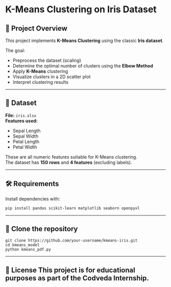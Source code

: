 # K-Means Clustering on Iris Dataset

## 📌 Project Overview
This project implements **K-Means Clustering** using the classic **Iris dataset**. 

The goal:
- Preprocess the dataset (scaling)
- Determine the optimal number of clusters using the **Elbow Method**
- Apply **K-Means** clustering
- Visualize clusters in a 2D scatter plot
- Interpret clustering results

---

## 📂 Dataset
**File:** `iris.xlsx`  
**Features used:**
- Sepal Length
- Sepal Width
- Petal Length
- Petal Width  

These are all numeric features suitable for K-Means clustering.  
The dataset has **150 rows** and **4 features** (excluding labels).

---

## 🛠️ Requirements
Install dependencies with:
```bash
pip install pandas scikit-learn matplotlib seaborn openpyxl
```
---

## 🚀 Clone the repository
```
git clone https://github.com/your-username/kmeans-iris.git
cd kmeans_model
python kmeans_pdf.py
```
---

📜 License
This project is for educational purposes as part of the Codveda Internship.
---
